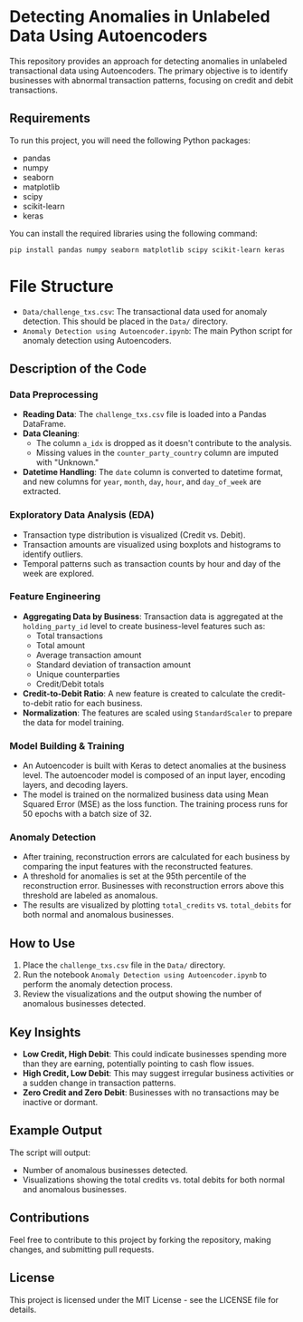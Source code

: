 # Detecting Anomalies in Unlabeled Data Using Autoencoders

This repository provides an approach for detecting anomalies in unlabeled transactional data using Autoencoders. The primary objective is to identify businesses with abnormal transaction patterns, focusing on credit and debit transactions.

## Requirements

To run this project, you will need the following Python packages:

- pandas
- numpy
- seaborn
- matplotlib
- scipy
- scikit-learn
- keras

You can install the required libraries using the following command:

```bash
pip install pandas numpy seaborn matplotlib scipy scikit-learn keras
```

# File Structure
- `Data/challenge_txs.csv`: The transactional data used for anomaly detection. This should be placed in the `Data/` directory.
- `Anomaly Detection using Autoencoder.ipynb`: The main Python script for anomaly detection using Autoencoders.

## Description of the Code

### Data Preprocessing
- **Reading Data**: The `challenge_txs.csv` file is loaded into a Pandas DataFrame.
- **Data Cleaning**:
  - The column `a_idx` is dropped as it doesn't contribute to the analysis.
  - Missing values in the `counter_party_country` column are imputed with "Unknown."
- **Datetime Handling**: The `date` column is converted to datetime format, and new columns for `year`, `month`, `day`, `hour`, and `day_of_week` are extracted.

### Exploratory Data Analysis (EDA)
- Transaction type distribution is visualized (Credit vs. Debit).
- Transaction amounts are visualized using boxplots and histograms to identify outliers.
- Temporal patterns such as transaction counts by hour and day of the week are explored.

### Feature Engineering
- **Aggregating Data by Business**: Transaction data is aggregated at the `holding_party_id` level to create business-level features such as:
  - Total transactions
  - Total amount
  - Average transaction amount
  - Standard deviation of transaction amount
  - Unique counterparties
  - Credit/Debit totals
- **Credit-to-Debit Ratio**: A new feature is created to calculate the credit-to-debit ratio for each business.
- **Normalization**: The features are scaled using `StandardScaler` to prepare the data for model training.

### Model Building & Training
- An Autoencoder is built with Keras to detect anomalies at the business level. The autoencoder model is composed of an input layer, encoding layers, and decoding layers.
- The model is trained on the normalized business data using Mean Squared Error (MSE) as the loss function. The training process runs for 50 epochs with a batch size of 32.

### Anomaly Detection
- After training, reconstruction errors are calculated for each business by comparing the input features with the reconstructed features.
- A threshold for anomalies is set at the 95th percentile of the reconstruction error. Businesses with reconstruction errors above this threshold are labeled as anomalous.
- The results are visualized by plotting `total_credits` vs. `total_debits` for both normal and anomalous businesses.

## How to Use
1. Place the `challenge_txs.csv` file in the `Data/` directory.
2. Run the notebook `Anomaly Detection using Autoencoder.ipynb` to perform the anomaly detection process.
3. Review the visualizations and the output showing the number of anomalous businesses detected.

## Key Insights
- **Low Credit, High Debit**: This could indicate businesses spending more than they are earning, potentially pointing to cash flow issues.
- **High Credit, Low Debit**: This may suggest irregular business activities or a sudden change in transaction patterns.
- **Zero Credit and Zero Debit**: Businesses with no transactions may be inactive or dormant.

## Example Output
The script will output:
- Number of anomalous businesses detected.
- Visualizations showing the total credits vs. total debits for both normal and anomalous businesses.

## Contributions
Feel free to contribute to this project by forking the repository, making changes, and submitting pull requests.

## License
This project is licensed under the MIT License - see the LICENSE file for details.

